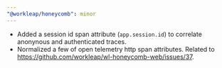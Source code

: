 ```yaml
---
"@workleap/honeycomb": minor
---
```


- Added a session id span attribute (`app.session.id`) to correlate anonynous and authenticated traces.
- Normalized a few of open telemetry http span attributes. Related to https://github.com/workleap/wl-honeycomb-web/issues/37.
